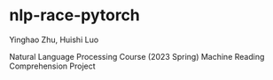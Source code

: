 # nlp-race-pytorch

Yinghao Zhu, Huishi Luo

Natural Language Processing Course (2023 Spring) Machine Reading Comprehension Project
